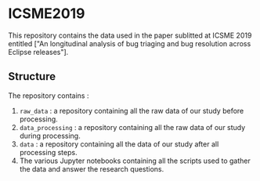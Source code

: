 # ICSME2019

This repository contains the data used in the paper sublitted at ICSME 2019 entitled ["An longitudinal analysis of bug triaging and bug resolution across Eclipse releases"].


## Structure

The repository contains :

1. `raw_data` : a repository containing all the raw data of our study before processing.
2. `data_processing` : a repository containing all the raw data of our study during processing.
3. `data` : a repository containing all the data of our study after all processing steps.
4. The various Jupyter notebooks containing all the scripts used to gather the data and answer the research questions.

